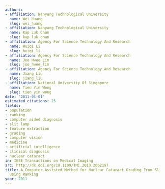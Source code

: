 ```yaml
---
authors:
- affiliation: Nanyang Technological University
  name: Wei Huang
  slug: wei_huang
- affiliation: Nanyang Technological University
  name: Kap Luk Chan
  slug: kap_luk_chan
- affiliation: Agency For Science Technology And Research
  name: Huiqi Li
  slug: huiqi_li
- affiliation: Agency For Science Technology And Research
  name: Joo Hwee Lim
  slug: joo_hwee_lim
- affiliation: Agency For Science Technology And Research
  name: Jiang Liu
  slug: jiang_liu
- affiliation: National University Of Singapore
  name: Tien Yin Wong
  slug: tien_yin_wong
date: '2011-01-01'
estimated_citations: 25
fields:
- population
- ranking
- computer aided diagnosis
- slit lamp
- feature extraction
- grading
- computer vision
- medicine
- artificial intelligence
- clinical diagnosis
- nuclear cataract
in: IEEE Transactions on Medical Imaging
src: http://dx.doi.org/10.1109/TMI.2010.2062197
title: A Computer Assisted Method for Nuclear Cataract Grading From Slit-Lamp Images
  Using Ranking
year: 2011
---
```


